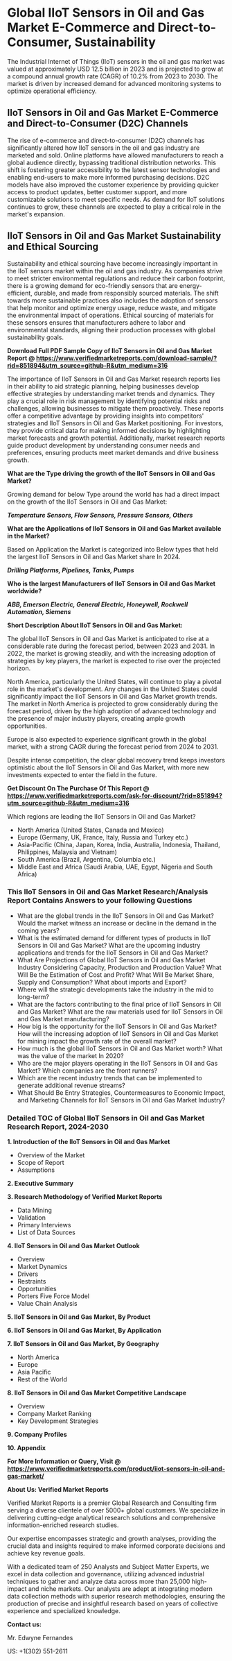 <h1>Global IIoT Sensors in Oil and Gas Market E-Commerce and Direct-to-Consumer, Sustainability</h1><p class=""><p>The Industrial Internet of Things (IIoT) sensors in the oil and gas market was valued at approximately USD 12.5 billion in 2023 and is projected to grow at a compound annual growth rate (CAGR) of 10.2% from 2023 to 2030. The market is driven by increased demand for advanced monitoring systems to optimize operational efficiency.</p><h2>IIoT Sensors in Oil and Gas Market E-Commerce and Direct-to-Consumer (D2C) Channels</h2><p>The rise of e-commerce and direct-to-consumer (D2C) channels has significantly altered how IIoT sensors in the oil and gas industry are marketed and sold. Online platforms have allowed manufacturers to reach a global audience directly, bypassing traditional distribution networks. This shift is fostering greater accessibility to the latest sensor technologies and enabling end-users to make more informed purchasing decisions. D2C models have also improved the customer experience by providing quicker access to product updates, better customer support, and more customizable solutions to meet specific needs. As demand for IIoT solutions continues to grow, these channels are expected to play a critical role in the market's expansion.</p><h2>IIoT Sensors in Oil and Gas Market Sustainability and Ethical Sourcing</h2><p>Sustainability and ethical sourcing have become increasingly important in the IIoT sensors market within the oil and gas industry. As companies strive to meet stricter environmental regulations and reduce their carbon footprint, there is a growing demand for eco-friendly sensors that are energy-efficient, durable, and made from responsibly sourced materials. The shift towards more sustainable practices also includes the adoption of sensors that help monitor and optimize energy usage, reduce waste, and mitigate the environmental impact of operations. Ethical sourcing of materials for these sensors ensures that manufacturers adhere to labor and environmental standards, aligning their production processes with global sustainability goals.</p></p><p class=""><strong>Download Full PDF Sample Copy of IIoT Sensors in Oil and Gas Market Report @ <a href="https://www.verifiedmarketreports.com/download-sample/?rid=851894&utm_source=github-R&utm_medium=316" target="_blank">https://www.verifiedmarketreports.com/download-sample/?rid=851894&utm_source=github-R&utm_medium=316</a></strong></p><p>The importance of&nbsp;IIoT Sensors in Oil and Gas Market research reports lies in their ability to aid strategic planning, helping businesses develop effective strategies by understanding market trends and dynamics. They play a crucial role in risk management by identifying potential risks and challenges, allowing businesses to mitigate them proactively. These reports offer a competitive advantage by providing insights into competitors' strategies and IIoT Sensors in Oil and Gas Market positioning. For investors, they provide critical data for making informed decisions by highlighting market forecasts and growth potential. Additionally, market research reports guide product development by understanding consumer needs and preferences, ensuring products meet market demands and drive business growth.</p><p><strong>What are the&nbsp;Type driving the growth of the IIoT Sensors in Oil and Gas Market?</strong></p><p id="" class="">Growing demand for below Type around the world has had a direct impact on the growth of the IIoT Sensors in Oil and Gas Market:</p><p class=""><em><strong>Temperature Sensors, Flow Sensors, Pressure Sensors, Others</strong></em></p><p class=""><strong>What are the&nbsp;Applications&nbsp;of IIoT Sensors in Oil and Gas Market available in the Market?</strong></p><p id="" class="">Based on Application the Market is categorized into Below types that held the largest IIoT Sensors in Oil and Gas Market share In 2024.</p><p class=""><em><strong>Drilling Platforms, Pipelines, Tanks, Pumps</strong></em></p><p class=""><strong>Who is the largest Manufacturers of IIoT Sensors in Oil and Gas Market worldwide?</strong></p><p><em><strong>ABB, Emerson Electric, General Electric, Honeywell, Rockwell Automation, Siemens</strong></em></p><p id="" class=""><strong>Short Description About IIoT Sensors in Oil and Gas Market:</strong></p><p>The global IIoT Sensors in Oil and Gas Market is anticipated to rise at a considerable rate during the forecast period, between 2023 and 2031. In 2022, the market is growing steadily, and with the increasing adoption of strategies by key players, the market is expected to rise over the projected horizon.</p><p>North America, particularly the United States, will continue to play a pivotal role in the market's development. Any changes in the United States could significantly impact the IIoT Sensors in Oil and Gas Market growth trends. The market in North America is projected to grow considerably during the forecast period, driven by the high adoption of advanced technology and the presence of major industry players, creating ample growth opportunities.</p><p>Europe is also expected to experience significant growth in the global market, with a strong CAGR during the forecast period from 2024 to 2031.</p><p>Despite intense competition, the clear global recovery trend keeps investors optimistic about the IIoT Sensors in Oil and Gas Market, with more new investments expected to enter the field in the future.</p><p id="" class=""><strong>Get Discount On The Purchase Of This Report @ <a href="https://www.verifiedmarketreports.com/ask-for-discount/?rid=851894?utm_source=github-R&utm_medium=316" target="_blank">https://www.verifiedmarketreports.com/ask-for-discount/?rid=851894?utm_source=github-R&utm_medium=316</a></strong></p><p class="">Which regions are leading the IIoT Sensors in Oil and Gas Market?</p><ul><li>North America (United States, Canada and Mexico)</li><li>Europe (Germany, UK, France, Italy, Russia and Turkey etc.)</li><li>Asia-Pacific (China, Japan, Korea, India, Australia, Indonesia, Thailand, Philippines, Malaysia and Vietnam)</li><li>South America (Brazil, Argentina, Columbia etc.)</li><li>Middle East and Africa (Saudi Arabia, UAE, Egypt, Nigeria and South Africa)</li></ul><h3 id="" class="">This IIoT Sensors in Oil and Gas Market Research/Analysis Report Contains Answers to your following Questions</h3><ul><li>What are the global trends in the IIoT Sensors in Oil and Gas Market? Would the market witness an increase or decline in the demand in the coming years?</li><li>What is the estimated demand for different types of products in IIoT Sensors in Oil and Gas Market? What are the upcoming industry applications and trends for the IIoT Sensors in Oil and Gas Market?</li><li>What Are Projections of Global IIoT Sensors in Oil and Gas Market Industry Considering Capacity, Production and Production Value? What Will Be the Estimation of Cost and Profit? What Will Be Market Share, Supply and Consumption? What about imports and Export?</li><li>Where will the strategic developments take the industry in the mid to long-term?</li><li>What are the factors contributing to the final price of IIoT Sensors in Oil and Gas Market? What are the raw materials used for IIoT Sensors in Oil and Gas Market manufacturing?</li><li>How big is the opportunity for the IIoT Sensors in Oil and Gas Market? How will the increasing adoption of IIoT Sensors in Oil and Gas Market for mining impact the growth rate of the overall market?</li><li>How much is the global IIoT Sensors in Oil and Gas Market worth? What was the value of the market In 2020?</li><li>Who are the major players operating in the IIoT Sensors in Oil and Gas Market? Which companies are the front runners?</li><li>Which are the recent industry trends that can be implemented to generate additional revenue streams?</li><li>What Should Be Entry Strategies, Countermeasures to Economic Impact, and Marketing Channels for IIoT Sensors in Oil and Gas Market Industry?</li></ul><h3 id="" class="">Detailed TOC of Global IIoT Sensors in Oil and Gas Market Research Report, 2024-2030</h3><p id="" class=""><strong>1. Introduction of the IIoT Sensors in Oil and Gas Market</strong></p><ul><li>Overview of the Market</li><li>Scope of Report</li><li>Assumptions</li></ul><p id="" class=""><strong>2. Executive Summary</strong></p><p id="" class=""><strong>3. Research Methodology of Verified Market Reports</strong></p><ul><li>Data Mining</li><li>Validation</li><li>Primary Interviews</li><li>List of Data Sources</li></ul><p id="" class=""><strong>4. IIoT Sensors in Oil and Gas Market Outlook</strong></p><ul><li>Overview</li><li>Market Dynamics</li><li>Drivers</li><li>Restraints</li><li>Opportunities</li><li>Porters Five Force Model</li><li>Value Chain Analysis</li></ul><p id="" class=""><strong>5. IIoT Sensors in Oil and Gas Market, By Product</strong></p><p id="" class=""><strong>6. IIoT Sensors in Oil and Gas Market, By Application</strong></p><p id="" class=""><strong>7. IIoT Sensors in Oil and Gas Market, By Geography</strong></p><ul><li>North America</li><li>Europe</li><li>Asia Pacific</li><li>Rest of the World</li></ul><p id="" class=""><strong>8. IIoT Sensors in Oil and Gas Market Competitive Landscape</strong></p><ul><li>Overview</li><li>Company Market Ranking</li><li>Key Development Strategies</li></ul><p id="" class=""><strong>9. Company Profiles</strong></p><p id="" class=""><strong>10. Appendix</strong></p><p id="" class=""><strong>For More Information or Query, Visit @ <a href="https://www.verifiedmarketreports.com/product/iiot-sensors-in-oil-and-gas-market/" target="_blank">https://www.verifiedmarketreports.com/product/iiot-sensors-in-oil-and-gas-market/</a></strong></p><p id="" class=""><strong>About Us: Verified Market Reports</strong></p><p id="" class="">Verified Market Reports is a premier Global Research and Consulting firm serving a diverse clientele of over 5000+ global customers. We specialize in delivering cutting-edge analytical research solutions and comprehensive information-enriched research studies.</p><p id="" class="">Our expertise encompasses strategic and growth analyses, providing the crucial data and insights required to make informed corporate decisions and achieve key revenue goals.</p><p id="" class="">With a dedicated team of 250 Analysts and Subject Matter Experts, we excel in data collection and governance, utilizing advanced industrial techniques to gather and analyze data across more than 25,000 high-impact and niche markets. Our analysts are adept at integrating modern data collection methods with superior research methodologies, ensuring the production of precise and insightful research based on years of collective experience and specialized knowledge.</p><p id="" class=""><strong>Contact us:</strong></p><p id="" class="">Mr. Edwyne Fernandes</p><p id="" class="">US: +1(302) 551-2611</p>